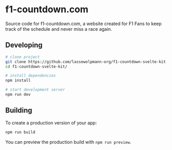 # f1-countdown.com

Source code for f1-countdown.com, a website created for F1 Fans to keep track of the schedule and never miss a race again.  

## Developing
```bash
# clone project
git clone https://github.com/lassewolpmann-org/f1-countdown-svelte-kit.git
cd f1-countdown-svelte-kit/

# install dependencies
npm install

# start development server
npm run dev
```

## Building
To create a production version of your app:

```bash
npm run build
```

You can preview the production build with `npm run preview`.